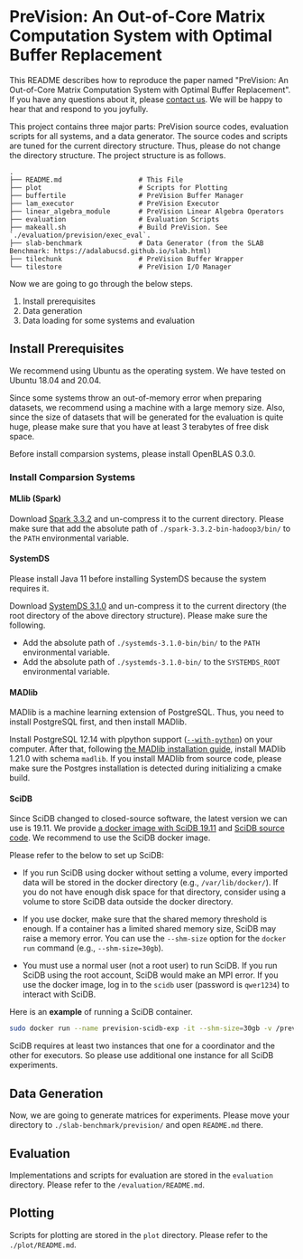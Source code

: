 # PreVision: An Out-of-Core Matrix Computation System with Optimal Buffer Replacement

This README describes how to reproduce the paper named "PreVision: An Out-of-Core Matrix Computation System with Optimal Buffer Replacement".
If you have any questions about it, please [contact us](mailto:koo@dbs.snu.ac.kr).
We will be happy to hear that and respond to you joyfully.

This project contains three major parts: PreVision source codes, evaluation scripts for all systems, and a data generator.
The source codes and scripts are tuned for the current directory structure.
Thus, please do not change the directory structure.
The project structure is as follows.

```
.
├── README.md                   # This File
├── plot                        # Scripts for Plotting
├── buffertile                  # PreVision Buffer Manager
├── lam_executor                # PreVision Executor
├── linear_algebra_module       # PreVision Linear Algebra Operators
├── evaluation                  # Evaluation Scripts
├── makeall.sh                  # Build PreVision. See `./evaluation/prevision/exec_eval`.
├── slab-benchmark              # Data Generator (from the SLAB Benchmark: https://adalabucsd.github.io/slab.html)
├── tilechunk                   # PreVision Buffer Wrapper
└── tilestore                   # PreVision I/O Manager
```

Now we are going to go through the below steps.
1. Install prerequisites 
2. Data generation
3. Data loading for some systems and evaluation

## Install Prerequisites

We recommend using Ubuntu as the operating system.
We have tested on Ubuntu 18.04 and 20.04.

Since some systems throw an out-of-memory error when preparing datasets, we recommend using a machine with a large memory size.
Also, since the size of datasets that will be generated for the evaluation is quite huge, please make sure that you have at least 3 terabytes of free disk space.

Before install comparsion systems, please install OpenBLAS 0.3.0. 

### Install Comparsion Systems

#### MLlib (Spark)

Download [Spark 3.3.2](https://archive.apache.org/dist/spark/spark-3.3.2/spark-3.3.2-bin-hadoop3.tgz) and un-compress it to the current directory.
Please make sure that add the absolute path of `./spark-3.3.2-bin-hadoop3/bin/` to the `PATH` environmental variable.

#### SystemDS

Please install Java 11 before installing SystemDS because the system requires it.

Download [SystemDS 3.1.0](https://archive.apache.org/dist/systemds/3.1.0/systemds-3.1.0-bin.tgz) and un-compress it to the current directory (the root directory of the above directory structure).
Please make sure the following.

- Add the absolute path of `./systemds-3.1.0-bin/bin/` to the `PATH` environmental variable.
- Add the absolute path of `./systemds-3.1.0-bin/` to the `SYSTEMDS_ROOT` environmental variable.


#### MADlib

MADlib is a machine learning extension of PostgreSQL.
Thus, you need to install PostgreSQL first, and then install MADlib.

Install PostgreSQL 12.14 with plpython support ([`--with-python`](https://www.postgresql.org/docs/current/install-make.html#CONFIGURE-OPTION-WITH-PYTHON)) on your computer.
After that, following [the MADlib installation guide](https://cwiki.apache.org/confluence/display/MADLIB/Installation+Guide), install MADlib 1.21.0 with schema `madlib`.
If you install MADlib from source code, please make sure the Postgres installation is detected during initializing a cmake build.

#### SciDB

Since SciDB changed to closed-source software, the latest version we can use is 19.11.
We provide [a docker image with SciDB 19.11](https://hub.docker.com/layers/grammaright/scidb/19.11-xenial/images/sha256-5ccfb9b323ac216b7fec8c7cb44a22a314f1e2575fa9acca0e5eb6ff0b3cb178?context=repo) and [SciDB source code](https://github.com/snu-dbs/scidb-19.11.5.f8334b60).
We recommend to use the SciDB docker image.


Please refer to the below to set up SciDB:

- If you run SciDB using docker without setting a volume, every imported data will be stored in the docker directory (e.g., `/var/lib/docker/`).
If you do not have enough disk space for that directory, consider using a volume to store SciDB data outside the docker directory. 

- If you use docker, make sure that the shared memory threshold is enough.
If a container has a limited shared memory size, SciDB may raise a memory error.
You can use the `--shm-size` option for the `docker run` command (e.g., `--shm-size=30gb`).
- You must use a normal user (not a root user) to run SciDB. If you run SciDB using the root account, SciDB would make an MPI error. If you use the docker image, log in to the `scidb` user (password is `qwer1234`) to interact with SciDB.

Here is an **example** of running a SciDB container.
```bash
sudo docker run --name prevision-scidb-exp -it --shm-size=30gb -v /prevision/slab-benchmark/prevision:/prevision -v /prevision/evaluation/scidb/dbpath:/dbpath grammaright/scidb:19.11-xenial
```

SciDB requires at least two instances that one for a coordinator and the other for executors.
So please use additional one instance for all SciDB experiments.


## Data Generation

Now, we are going to generate matrices for experiments.
Please move your directory to `./slab-benchmark/prevision/` and open `README.md` there.

## Evaluation

Implementations and scripts for evaluation are stored in the `evaluation` directory.
Please refer to the `/evaluation/README.md`.

## Plotting

Scripts for plotting are stored in the `plot` directory.
Please refer to the `./plot/README.md`.
